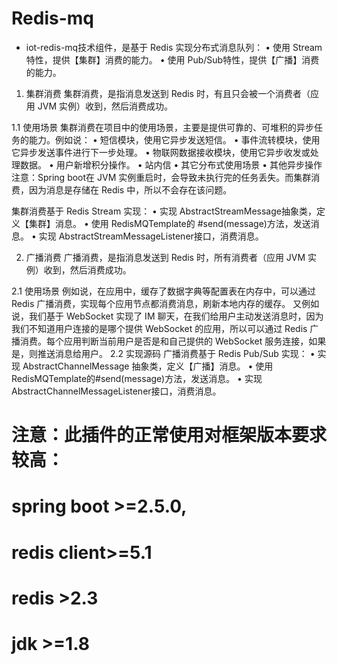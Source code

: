 # Redis-mq
* iot-redis-mq技术组件，是基于 Redis 实现分布式消息队列：
•	使用 Stream 特性，提供【集群】消费的能力。
•	使用 Pub/Sub特性，提供【广播】消费的能力。

1. 集群消费
集群消费，是指消息发送到 Redis 时，有且只会被一个消费者（应用 JVM 实例）收到，然后消费成功。

1.1 使用场景
集群消费在项目中的使用场景，主要是提供可靠的、可堆积的异步任务的能力。例如说：
•	短信模块，使用它异步发送短信。
•	事件流转模块，使用它异步发送事件进行下一步处理。
•	物联网数据接收模块，使用它异步收发或处理数据。
•	用户新增积分操作。
•	站内信
•	其它分布式使用场景
•	其他异步操作
注意：Spring boot在 JVM 实例重启时，会导致未执行完的任务丢失。而集群消费，因为消息是存储在 Redis 中，所以不会存在该问题。

集群消费基于 Redis Stream 实现：
•	实现 AbstractStreamMessage抽象类，定义【集群】消息。
•	使用 RedisMQTemplate的 #send(message)方法，发送消息。
•	实现 AbstractStreamMessageListener接口，消费消息。

2. 广播消费
广播消费，是指消息发送到 Redis 时，所有消费者（应用 JVM 实例）收到，然后消费成功。

2.1 使用场景
例如说，在应用中，缓存了数据字典等配置表在内存中，可以通过 Redis 广播消费，实现每个应用节点都消费消息，刷新本地内存的缓存。
又例如说，我们基于 WebSocket 实现了 IM 聊天，在我们给用户主动发送消息时，因为我们不知道用户连接的是哪个提供 WebSocket 的应用，所以可以通过 Redis 广播消费。每个应用判断当前用户是否是和自己提供的 WebSocket 服务连接，如果是，则推送消息给用户。
2.2 实现源码
广播消费基于 Redis Pub/Sub 实现：
•	实现 AbstractChannelMessage 抽象类，定义【广播】消息。
•	使用 RedisMQTemplate的#send(message)方法，发送消息。
•	实现 AbstractChannelMessageListener接口，消费消息。


# 注意：此插件的正常使用对框架版本要求较高：
  # spring boot >=2.5.0,
  # redis client>=5.1
  # redis >2.3
  # jdk >=1.8

